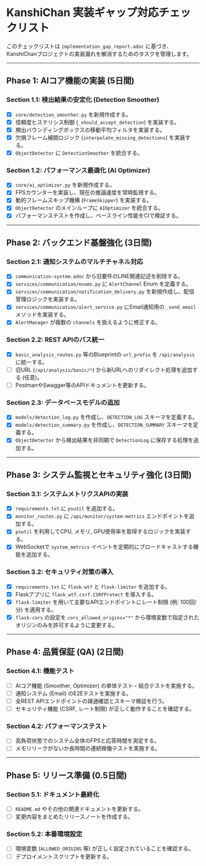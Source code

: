 # KanshiChan 実装ギャップ対応チェックリスト

このチェックリストは `implementation_gap_report.adoc` に基づき、KanshiChanプロジェクトの実装漏れを解消するためのタスクを管理します。

---

## Phase 1: AIコア機能の実装 (5日間)

### Section 1.1: 検出結果の安定化 (Detection Smoother)
- [x] `core/detection_smoother.py` を新規作成する。
- [x] 信頼度ヒステリシス制御 (`_should_accept_detection`) を実装する。
- [x] 検出バウンディングボックスの移動平均フィルタを実装する。
- [x] 欠損フレーム補間ロジック (`interpolate_missing_detections`) を実装する。
- [x] `ObjectDetector` に `DetectionSmoother` を統合する。

### Section 1.2: パフォーマンス最適化 (AI Optimizer)
- [x] `core/ai_optimizer.py` を新規作成する。
- [x] FPSカウンターを実装し、現在の推論速度を常時監視する。
- [x] 動的フレームスキップ機構 (`FrameSkipper`) を実装する。
- [x] `ObjectDetector` のメインループに `AIOptimizer` を統合する。
- [x] パフォーマンステストを作成し、ベースライン性能をCIで検証する。

---

## Phase 2: バックエンド基盤強化 (3日間)

### Section 2.1: 通知システムのマルチチャネル対応
- [x] `communication-system.adoc` から旧要件のLINE関連記述を削除する。
- [x] `services/communication/enums.py` に `AlertChannel` Enum を定義する。
- [x] `services/communication/notification_delivery.py` を新規作成し、配信管理ロジックを実装する。
- [x] `services/communication/alert_service.py` にEmail通知用の `_send_email` メソッドを実装する。
- [x] `AlertManager` が複数の `channels` を扱えるように修正する。

### Section 2.2: REST APIのパス統一
- [x] `basic_analysis_routes.py` 等のBlueprintの `url_prefix` を `/api/analysis` に統一する。
- [ ] 旧URL (`/api/analysis/basic/*`) から新URLへのリダイレクト処理を追加する (任意)。
- [ ] PostmanやSwagger等のAPIドキュメントを更新する。

### Section 2.3: データベースモデルの追加
- [x] `models/detection_log.py` を作成し、`DETECTION_LOG` スキーマを定義する。
- [x] `models/detection_summary.py` を作成し、`DETECTION_SUMMARY` スキーマを定義する。
- [x] `ObjectDetector` から検出結果を非同期で `DetectionLog` に保存する処理を追加する。

---

## Phase 3: システム監視とセキュリティ強化 (3日間)

### Section 3.1: システムメトリクスAPIの実装
- [x] `requirements.txt` に `psutil` を追加する。
- [x] `monitor_routes.py` に `/api/monitor/system-metrics` エンドポイントを追加する。
- [x] `psutil` を利用してCPU, メモリ, GPU使用率を取得するロジックを実装する。
- [x] WebSocketで `system_metrics` イベントを定期的にブロードキャストする機能を追加する。

### Section 3.2: セキュリティ対策の導入
- [x] `requirements.txt` に `flask-wtf` と `flask-limiter` を追加する。
- [x] Flaskアプリに `flask_wtf.csrf.CSRFProtect` を導入する。
- [x] `flask-limiter` を用いて主要なAPIエンドポイントにレート制限 (例: 100回/分) を適用する。
- [x] `flask-cors` の設定を `cors_allowed_origins="*"` から環境変数で指定されたオリジンのみを許可するように変更する。

---

## Phase 4: 品質保証 (QA) (2日間)

### Section 4.1: 機能テスト
- [ ] AIコア機能 (Smoother, Optimizer) の単体テスト・結合テストを実施する。
- [ ] 通知システム (Email) のE2Eテストを実施する。
- [ ] 全REST APIエンドポイントの疎通確認とスキーマ検証を行う。
- [ ] セキュリティ機能 (CSRF, レート制限) が正しく動作することを確認する。

### Section 4.2: パフォーマンステスト
- [ ] 高負荷状態でのシステム全体のFPSと応答時間を測定する。
- [ ] メモリリークがないか長時間の連続稼働テストを実施する。

---

## Phase 5: リリース準備 (0.5日間)

### Section 5.1: ドキュメント最終化
- [ ] `README.md` やその他の関連ドキュメントを更新する。
- [ ] 変更内容をまとめたリリースノートを作成する。

### Section 5.2: 本番環境設定
- [ ] 環境変数 (`ALLOWED_ORIGINS` 等) が正しく設定されていることを確認する。
- [ ] デプロイメントスクリプトを更新する。 